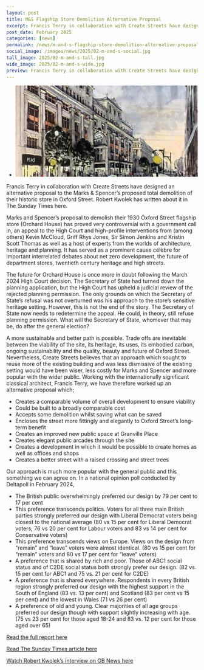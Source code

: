 ```yaml
---
layout: post
title: M&S Flagship Store Demolition Alternative Proposal
excerpt: Francis Terry in collaboration with Create Streets have designed an alternative proposal to the Marks & Spencer’s proposed total demolition of their historic store in Oxford Street. Robert Kwolek has written about it in The Sunday Times here.
post_date: February 2025
categories: [news]
permalink: /news/m-and-s-flagship-store-demolition-alternative-proposal/
social_image: /images/news/2025/02-m-and-s-social.jpg
tall_image: 2025/02-m-and-s-tall.jpg
wide_image: 2025/02-m-and-s-wide.jpg
preview: Francis Terry in collaboration with Create Streets have designed an alternative proposal to the Marks & Spencer’s proposed total demolition of their historic store in Oxford Street. Robert Kwolek has written about it in The Sunday Times here.
---
```


<ul class="list">
	<li class="full">
		<a class="fancybox" rel="group" href="/images/news/2025/02-m-and-s-01.jpg" title="{{ page.title }}">
			<img src="/images/news/2025/thumbs/02-m-and-s-01.jpg" alt="{{ page.title }}">
		</a>
	</li>
</ul>

Francis Terry in collaboration with Create Streets have designed an alternative proposal to the Marks & Spencer’s proposed total demolition of their historic store in Oxford Street. Robert Kwolek has written about it in The Sunday Times here.

Marks and Spencer’s proposal to demolish their 1930 Oxford Street flagship store (Orchard House) has proved very controversial with a government call in, an appeal to the High Court and high-profile interventions from (among others) Kevin McCloud, Griff Rhys Jones, Sir Simon Jenkins and Kristin Scott Thomas as well as a host of experts from the worlds of architecture, heritage and planning. It has served as a prominent cause célèbre for important interrelated debates about net zero development, the future of department stores, twentieth century heritage and high streets.

The future for Orchard House is once more in doubt following the March 2024 High Court decision. The Secretary of State had turned down the planning application, but the High Court has upheld a judicial review of the rejected planning permission. The only grounds on which the Secretary of State’s refusal was not overturned was his approach to the store’s sensitive heritage setting. However, this is not the end of the story. The Secretary of State now needs to redetermine the appeal. He could, in theory, still refuse planning permission. What will the Secretary of State, whomever that may be, do after the general election?

A more sustainable and better path is possible. Trade offs are inevitable between the viability of the site, its heritage, its uses, its embodied carbon, ongoing sustainability and the quality, beauty and future of Oxford Street. Nevertheless, Create Streets believes that an approach which sought to reuse more of the existing building and was less dismissive of the existing setting would have been wiser, less costly for Marks and Spencer and more popular with the wider public. Working with the internationally significant classical architect, Francis Terry, we have therefore worked up an alternative proposal which;

<ul class="text-list">
	<li>Creates a comparable volume of overall development to ensure viability</li>
	<li>Could be built to a broadly comparable cost</li>
	<li>Accepts some demolition whilst saving what can be saved</li>
	<li>Encloses the street more fittingly and elegantly to Oxford Street’s long-term benefit</li>
	<li>Creates an improved new public space at Granville Place</li>
	<li>Creates elegant public arcades through the site</li>
	<li>Creates a development in which it would be possible to create homes as well as offices and shops</li>
	<li>Creates a better street with a raised crossing and street trees</li>
</ul>

Our approach is much more popular with the general public and this something we can agree on. In a national opinion poll conducted by Deltapoll in February 2024,

<ul class="text-list">
	<li>The British public overwhelmingly preferred our design by 79 per cent to 17 per cent</li>
	<li>This preference transcends politics. Voters for all three main British parties strongly preferred our design with Liberal Democrat voters being closest to the national average (80 vs 15 per cent for Liberal Democrat voters; 76 vs 20 per cent for Labour voters and 83 vs 14 per cent for Conservative voters)</li>
	<li>This preference transcends views on Europe. Views on the design from “remain” and “leave” voters were almost identical. (80 vs 15 per cent for “remain” voters and 80 vs 17 per cent for “leave” voters)</li>
	<li>A preference that is shared by rich and poor. Those of ABC1 social status and of C2DE social status both strongly prefer our design. (82 vs. 15 per cent for ABC1 and 75 vs. 21 per cent for C2DE)</li>
	<li>A preference that is shared everywhere. Respondents in every British region strongly preferred our design with the highest support in the South of England (83 vs. 13 per cent) and Scotland (83 per cent vs 15 per cent) and the lowest in Wales (71 vs 26 per cent)</li>
	<li>A preference of old and young. Clear majorities of all age groups preferred our design though with support slightly increasing with age. (75 vs 23 per cent for those aged 18-24 and 83 vs. 12 per cent for those aged over 65)</li>
</ul>

<a href="https://www.createstreets.com/wp-content/uploads/2024/06/OrchardHouse_110624.pdf" alt="Orchard House Saved?" rel="noreply noopener noreferrer" target="_blank">Read the full report here</a>

<a href="https://www.thetimes.com/life-style/property-home/article/marks-and-spencers-oxford-street-battle-ask-the-public-what-they-think-xmjxf0crr" alt="Marks & Spencer’s Oxford Street battle? Ask the public what they think" rel="noreply noopener noreferrer" target="_blank">Read The Sunday Times article here</a>

<a href="https://www.createstreets.com/wp-content/uploads/2024/06/RK-on-GB-News-180624-1.mp4" alt="Make Britain Beautiful Again" rel="noreply noopener noreferrer" target="_blank">Watch Robert Kwolek’s interview on GB News here</a>

    



